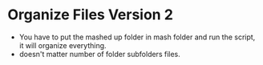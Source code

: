 # Organize Files Version 2

- You have to put the mashed up folder in mash folder and run the script, it will organize everything.
- doesn't matter number of folder subfolders files.
